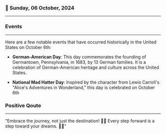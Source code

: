 ### 📅 Sunday, 06 October, 2024
------
### Events
------
Here are a few notable events that have occurred historically in the United States on October 6th:

- **German-American Day**: This day commemorates the founding of Germantown, Pennsylvania, in 1683, by 13 German families. It is a celebration of German-American heritage and culture across the United States.
  
- **National Mad Hatter Day**: Inspired by the character from Lewis Carroll's "Alice's Adventures in Wonderland," this day is celebrated on October 6th
### Positive Qoute
------
"Embrace the journey, not just the destination! 🚀✨ Every step forward is a step toward your dreams. 🌟💪"
